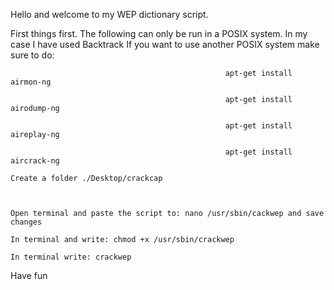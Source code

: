 

Hello and welcome to my WEP dictionary script.

First things first. The following can only be run in a POSIX system. In my case I have used Backtrack If you want to use another POSIX system make sure to do:

                                                    apt-get install airmon-ng

                                                    apt-get install airodump-ng

                                                    apt-get install aireplay-ng

                                                    apt-get install aircrack-ng

    Create a folder ./Desktop/crackcap

    

    Open terminal and paste the script to: nano /usr/sbin/cackwep and save changes

    In terminal and write: chmod +x /usr/sbin/crackwep

    In terminal write: crackwep

Have fun
